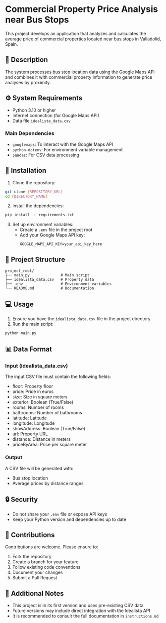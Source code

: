 # Commercial Property Price Analysis near Bus Stops

This project develops an application that analyzes and calculates the average price of commercial properties located near bus stops in Valladolid, Spain.

## 🎯 Description

The system processes bus stop location data using the Google Maps API and combines it with commercial property information to generate price analyses by proximity.

## ⚙️ System Requirements

-   Python 3.10 or higher
-   Internet connection (for Google Maps API)
-   Data file `idealista_data.csv`

### Main Dependencies

-   `googlemaps`: To interact with the Google Maps API
-   `python-dotenv`: For environment variable management
-   `pandas`: For CSV data processing

## 🚀 Installation

1. Clone the repository:

```bash
git clone [REPOSITORY_URL]
cd [DIRECTORY_NAME]
```

2. Install the dependencies:

```bash
pip install -r requirements.txt
```

3. Set up environment variables:
    - Create a `.env` file in the project root
    - Add your Google Maps API key:
        ```
        GOOGLE_MAPS_API_KEY=your_api_key_here
        ```

## 📁 Project Structure

```
project_root/
├── main.py              # Main script
├── idealista_data.csv   # Property data
├── .env                 # Environment variables
└── README.md            # Documentation
```

## 💻 Usage

1. Ensure you have the `idealista_data.csv` file in the project directory
2. Run the main script:

```bash
python main.py
```

## 📊 Data Format

### Input (idealista_data.csv)

The input CSV file must contain the following fields:

-   floor: Property floor
-   price: Price in euros
-   size: Size in square meters
-   exterior: Boolean (True/False)
-   rooms: Number of rooms
-   bathrooms: Number of bathrooms
-   latitude: Latitude
-   longitude: Longitude
-   showAddress: Boolean (True/False)
-   url: Property URL
-   distance: Distance in meters
-   priceByArea: Price per square meter

### Output

A CSV file will be generated with:

-   Bus stop location
-   Average prices by distance ranges

## 🔒 Security

-   Do not share your `.env` file or expose API keys
-   Keep your Python version and dependencies up to date

## 🤝 Contributions

Contributions are welcome. Please ensure to:

1. Fork the repository
2. Create a branch for your feature
3. Follow existing code conventions
4. Document your changes
5. Submit a Pull Request

## 📝 Additional Notes

-   This project is in its first version and uses pre-existing CSV data
-   Future versions may include direct integration with the Idealista API
-   It is recommended to consult the full documentation in `instructions.md`
